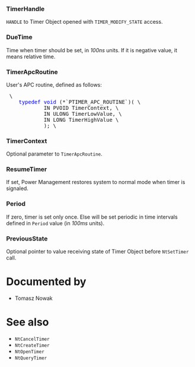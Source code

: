 ### TimerHandle

`HANDLE` to Timer Object opened with `TIMER_MODIFY_STATE` access.

### DueTime

Time when timer should be set, in *100ns* units. If it is negative value, it means relative time.

### TimerApcRoutine

User's APC routine, defined as follows:

<PRE> \
	<FONT COLOR="Blue">typedef void</FONT> (*`PTIMER_APC_ROUTINE`)( \
			IN PVOID TimerContext, \
			IN ULONG TimerLowValue, \
			IN LONG TimerHighValue \
			); \
</PRE>

### TimerContext

Optional parameter to `TimerApcRoutine`.

### ResumeTimer

If set, Power Management restores system to normal mode when timer is signaled.

### Period

If zero, timer is set only once. Else will be set periodic in time intervals defined in `Period` value (in *100ms* units).

### PreviousState

Optional pointer to value receiving state of Timer Object before `NtSetTimer` call.

# Documented by

* Tomasz Nowak

# See also

* `NtCancelTimer`
* `NtCreateTimer`
* `NtOpenTimer`
* `NtQueryTimer`
